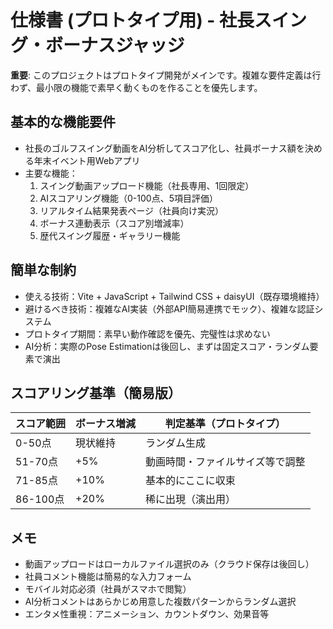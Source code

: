 # 仕様書 (プロトタイプ用) - 社長スイング・ボーナスジャッジ

**重要**: このプロジェクトはプロトタイプ開発がメインです。複雑な要件定義は行わず、最小限の機能で素早く動くものを作ることを優先します。

## 基本的な機能要件
- 社長のゴルフスイング動画をAI分析してスコア化し、社員ボーナス額を決める年末イベント用Webアプリ
- 主要な機能：
  1. スイング動画アップロード機能（社長専用、1回限定）
  2. AIスコアリング機能（0-100点、5項目評価）
  3. リアルタイム結果発表ページ（社員向け実況）
  4. ボーナス連動表示（スコア別増減率）
  5. 歴代スイング履歴・ギャラリー機能

## 簡単な制約
- 使える技術：Vite + JavaScript + Tailwind CSS + daisyUI（既存環境維持）
- 避けるべき技術：複雑なAI実装（外部API簡易連携でモック）、複雑な認証システム
- プロトタイプ期間：素早い動作確認を優先、完璧性は求めない
- AI分析：実際のPose Estimationは後回し、まずは固定スコア・ランダム要素で演出

## スコアリング基準（簡易版）
| スコア範囲 | ボーナス増減 | 判定基準（プロトタイプ） |
|------------|--------------|--------------------------|
| 0-50点 | 現状維持 | ランダム生成 |
| 51-70点 | +5% | 動画時間・ファイルサイズ等で調整 |
| 71-85点 | +10% | 基本的にここに収束 |
| 86-100点 | +20% | 稀に出現（演出用） |

## メモ
- 動画アップロードはローカルファイル選択のみ（クラウド保存は後回し）
- 社員コメント機能は簡易的な入力フォーム
- モバイル対応必須（社員がスマホで閲覧）
- AI分析コメントはあらかじめ用意した複数パターンからランダム選択
- エンタメ性重視：アニメーション、カウントダウン、効果音等